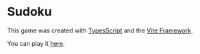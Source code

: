 # Sudoku
This game was created with [TypesScript](https://www.typescriptlang.org/) and the [Vite Framework](https://vitejs.dev/).

You can play it [here](https://fmabap.github.io/Sudoku/).